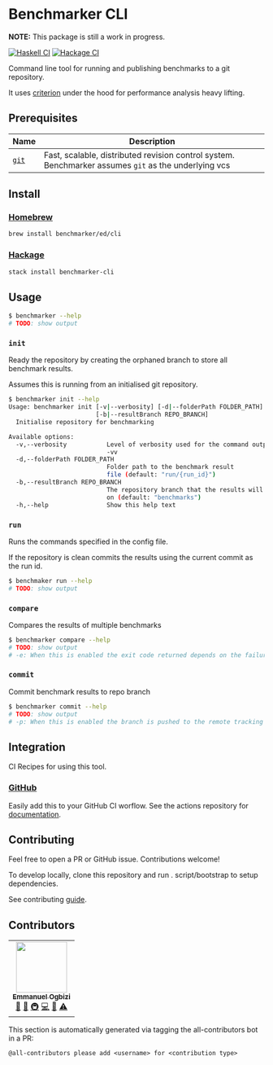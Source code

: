 # Benchmarker CLI

**NOTE:** This package is still a work in progress.

[![Haskell CI](https://github.com/benchmarker/cli/workflows/Haskell%20CI/badge.svg)](https://github.com/benchmarker/cli/actions?query=workflow%3A%22Haskell+CI%22)
[![Hackage CI](https://matrix.hackage.haskell.org/api/v2/packages/benchmarker-cli/badge)](https://hackage.haskell.org/package/benchmarker-cli)

Command line tool for running and publishing benchmarks to a git repository.

It uses [criterion][criterion] under the hood for performance analysis heavy lifting.

## Prerequisites

| Name         | Description                                                                                          |
| ------------ | ---------------------------------------------------------------------------------------------------- |
| [`git`][git] | Fast, scalable, distributed revision control system. Benchmarker assumes `git` as the underlying vcs |

## Install

### [Homebrew][homebrew]

```sh
brew install benchmarker/ed/cli
```

### [Hackage][hackage]

```sh
stack install benchmarker-cli
```

## Usage

```sh
$ benchmarker --help
# TODO: show output
```

### `init`

Ready the repository by creating the orphaned branch to store all benchmark results.

Assumes this is running from an initialised git repository.

```sh
$ benchmarker init --help
Usage: benchmarker init [-v|--verbosity] [-d|--folderPath FOLDER_PATH]
                        [-b|--resultBranch REPO_BRANCH]
  Initialise repository for benchmarking

Available options:
  -v,--verbosity           Level of verbosity used for the command output e.g.
                           -vv
  -d,--folderPath FOLDER_PATH
                           Folder path to the benchmark result
                           file (default: "run/{run_id}")
  -b,--resultBranch REPO_BRANCH
                           The repository branch that the results will be stored
                           on (default: "benchmarks")
  -h,--help                Show this help text
```

### `run`

Runs the commands specified in the config file.

If the repository is clean commits the results using the current commit as the run id.

```sh
$ benchmaker run --help
# TODO: show output
```

### `compare`

Compares the results of multiple benchmarks

```sh
$ benchmarker compare --help
# TODO: show output
# -e: When this is enabled the exit code returned depends on the failure conditions specified in your config file.
```

### `commit`

Commit benchmark results to repo branch

```sh
$ benchmarker commit --help
# TODO: show output
# -p: When this is enabled the branch is pushed to the remote tracking target.
```

## Integration

CI Recipes for using this tool.

### [GitHub][github-action]

Easily add this to your GitHub CI worflow.
See the actions repository for [documentation][github-action].

## Contributing

Feel free to open a PR or GitHub issue. Contributions welcome!

To develop locally, clone this repository and run . script/bootstrap to setup dependencies.

See contributing [guide][contributing].

## Contributors

<!-- ALL-CONTRIBUTORS-LIST:START - Do not remove or modify this section -->
<!-- prettier-ignore-start -->
<!-- markdownlint-disable -->
<table>
  <tr>
    <td align="center"><a href="http://emmanuel.ogbizi.com"><img src="https://avatars0.githubusercontent.com/u/2528959?v=4" width="100px;" alt=""/><br /><sub><b>Emmanuel Ogbizi</b></sub></a><br /><a href="#ideas-iamogbz" title="Ideas, Planning, & Feedback">🤔</a> <a href="#design-iamogbz" title="Design">🎨</a> <a href="#infra-iamogbz" title="Infrastructure (Hosting, Build-Tools, etc)">🚇</a> <a href="https://github.com/tophat/syrupy/commits?author=iamogbz" title="Code">💻</a> <a href="https://github.com/tophat/syrupy/commits?author=iamogbz" title="Documentation">📖</a> <a href="https://github.com/tophat/syrupy/commits?author=iamogbz" title="Tests">⚠️</a></td>
  </tr>
</table>

<!-- markdownlint-enable -->
<!-- prettier-ignore-end -->

<!-- ALL-CONTRIBUTORS-LIST:END -->

This section is automatically generated via tagging the all-contributors bot in a PR:

```text
@all-contributors please add <username> for <contribution type>
```

<!-- LINKS SORTED ALPHABETICALLY -->

[contributing]: ./CONTRIBUTING.md
[criterion]: https://github.com/bos/criterion
[git]: https://github.com/git/git
[github-action]: https://github.com/benchmarker/github-action
[hackage]: http://hackage.haskell.org/
[homebrew]: https://brew.sh/
